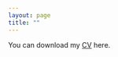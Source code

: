 ```yaml
---
layout: page
title: ""
---
```


You can download my [CV](https://hongrongyang.github.io/CV.pdf) here.

